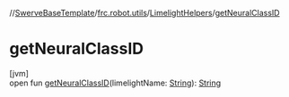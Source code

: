 //[SwerveBaseTemplate](../../../index.md)/[frc.robot.utils](../index.md)/[LimelightHelpers](index.md)/[getNeuralClassID](get-neural-class-i-d.md)

# getNeuralClassID

[jvm]\
open fun [getNeuralClassID](get-neural-class-i-d.md)(limelightName: [String](https://docs.oracle.com/javase/8/docs/api/java/lang/String.html)): [String](https://docs.oracle.com/javase/8/docs/api/java/lang/String.html)
